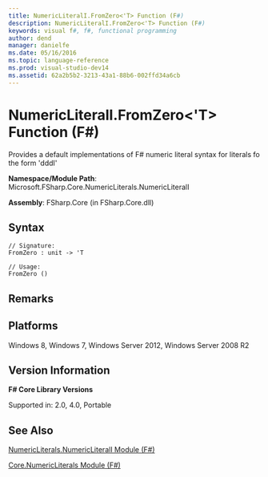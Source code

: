 ```yaml
---
title: NumericLiteralI.FromZero<'T> Function (F#)
description: NumericLiteralI.FromZero<'T> Function (F#)
keywords: visual f#, f#, functional programming
author: dend
manager: danielfe
ms.date: 05/16/2016
ms.topic: language-reference
ms.prod: visual-studio-dev14
ms.assetid: 62a2b5b2-3213-43a1-88b6-002ffd34a6cb 
---
```


# NumericLiteralI.FromZero<'T> Function (F#)

Provides a default implementations of F# numeric literal syntax for literals fo the form 'dddI'

**Namespace/Module Path**: Microsoft.FSharp.Core.NumericLiterals.NumericLiteralI

**Assembly**: FSharp.Core (in FSharp.Core.dll)


## Syntax

```
// Signature:
FromZero : unit -> 'T

// Usage:
FromZero ()
```

## Remarks

## Platforms
Windows 8, Windows 7, Windows Server 2012, Windows Server 2008 R2


## Version Information
**F# Core Library Versions**

Supported in: 2.0, 4.0, Portable




## See Also
[NumericLiterals.NumericLiteralI Module &#40;F&#35;&#41;](NumericLiterals.NumericLiteralI-Module-%5BFSharp%5D.md)

[Core.NumericLiterals Module &#40;F&#35;&#41;](Core.NumericLiterals-Module-%5BFSharp%5D.md)

